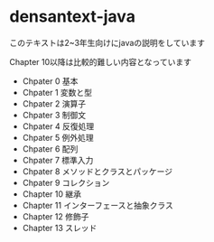 # densantext-java
このテキストは2~3年生向けにjavaの説明をしています

Chapter 10以降は比較的難しい内容となっています

+ Chpater 0 基本
+ Chpater 1 変数と型
+ Chpater 2 演算子
+ Chpater 3 制御文
+ Chpater 4 反復処理
+ Chpater 5 例外処理
+ Chpater 6 配列
+ Chpater 7 標準入力
+ Chpater 8 メソッドとクラスとパッケージ
+ Chpater 9 コレクション
+ Chapter 10 継承
+ Chapter 11 インターフェースと抽象クラス
+ Chapter 12 修飾子
+ Chapter 13 スレッド

